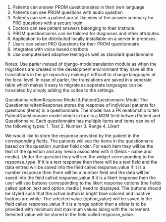 1. Patients can answer PROM questionnaires in their own language
2. Patients can see PROM questions with audio question
3. Patients can see a patient portal like view of the answer summary for PRO questions with a secure login
4. Doctors can see patient answers belonging to their institute
5. PROM questionnaires can be tailored for diagnoses and other attributes.
6. Application to be distributed locally installable on a server in premises.
7. Users can select PRO Questions for their PROM questionnaire
8. Integrates with voice based chatbots
9. Use computerised adaptive testing as well as standard questionnaire



Notes:
Use parler instead of django-modeltranslation module as when the migrations are created in the development environment they have all the translations in the git repository making it difficult to change languages at the local level. In case of parler, the translations are saved in a seperate table which makes it easy to migrate as seperate languages can be translated by simply adding the codes to the settings. 



QuestionnaireItemResponse Model & PatientQuestionnaire Model
The QuestionnaireItemResponse stores the response of individual patients for questions (items) in a questionnaire. 
The model has a FK relationship to teh PatientQuestionnaire model which in turn is a M2M field betwen Patient and Questionnaire.
Each questionnaire has multiple items and items can be of the following types:
    1. Text
    2. Number
    3. Range
    4. Likert

We would like to store the response provided by the patient in the corresponding fields. 
The patients will see the items in the questionnaire based on the question_number field order. For each item they will be the text of the question and any media associated with it (fields - name and media). Under the question they will see the widget corresponding to the response_type. 
If it is a text response then there will be a text field and the data entred will be saved into the field called response_value
If it is a number response then there will be a number field and the data will be saved into the field called response_value
If it is a likert response then the user will see buttons corresponding to the likert response options (the fields called option_text and option_media ) need to displayed. The buttons should be styled such that the active button is bright blue colored and inactive buttons are white. The selected value (option_value) will be saved in the field called response_value
If it is a range option then a slider is to be provided with minimum and maximum values along with the increment.  Selected value will be stored in the field called response_value.